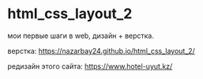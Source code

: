 # html_css_layout_2

мои первые шаги в web, дизайн + верстка.

верстка: https://nazarbay24.github.io/html_css_layout_2/

редизайн этого сайта: https://www.hotel-uyut.kz/
